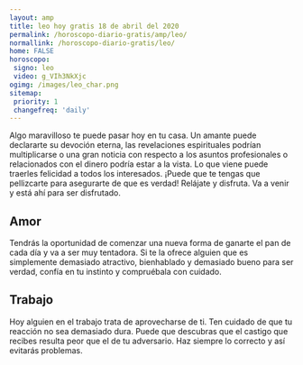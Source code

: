 ```yaml
---
layout: amp
title: leo hoy gratis 18 de abril del 2020 
permalink: /horoscopo-diario-gratis/amp/leo/
normallink: /horoscopo-diario-gratis/leo/
home: FALSE
horoscopo:
 signo: leo
 video: g_VIh3NkXjc
ogimg: /images/leo_char.png
sitemap:
 priority: 1
 changefreq: 'daily'
---
```



Algo maravilloso te puede pasar hoy en tu casa. Un amante puede declararte su devoción eterna, las revelaciones espirituales podrían multiplicarse o una gran noticia con respecto a los asuntos profesionales o relacionados con el dinero podría estar a la vista. Lo que viene puede traerles felicidad a todos los interesados. ¡Puede que te tengas que pellizcarte para asegurarte de que es verdad! Relájate y disfruta. Va a venir y está ahí para ser disfrutado.

## Amor

Tendrás la oportunidad de comenzar una nueva forma de ganarte el pan de cada día y va a ser muy tentadora. Si te la ofrece alguien que es simplemente demasiado atractivo, bienhablado y demasiado bueno para ser verdad, confía en tu instinto y compruébala con cuidado.

## Trabajo

Hoy alguien en el trabajo trata de aprovecharse de ti. Ten cuidado de que tu reacción no sea demasiado dura. Puede que descubras que el castigo que recibes resulta peor que el de tu adversario. Haz siempre lo correcto y así evitarás problemas.